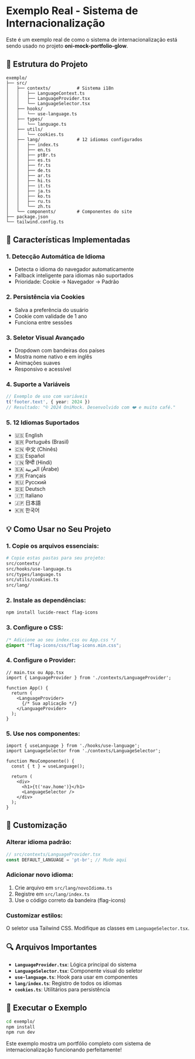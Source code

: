 # Exemplo Real - Sistema de Internacionalização

Este é um exemplo real de como o sistema de internacionalização está sendo usado no projeto **oni-mock-portfolio-glow**.

## 📁 Estrutura do Projeto

```
exemplo/
├── src/
│   ├── contexts/          # Sistema i18n
│   │   ├── LanguageContext.ts
│   │   ├── LanguageProvider.tsx
│   │   └── LanguageSelector.tsx
│   ├── hooks/
│   │   └── use-language.ts
│   ├── types/
│   │   └── language.ts
│   ├── utils/
│   │   └── cookies.ts
│   ├── lang/              # 12 idiomas configurados
│   │   ├── index.ts
│   │   ├── en.ts
│   │   ├── ptBr.ts
│   │   ├── es.ts
│   │   ├── fr.ts
│   │   ├── de.ts
│   │   ├── ar.ts
│   │   ├── hi.ts
│   │   ├── it.ts
│   │   ├── ja.ts
│   │   ├── ko.ts
│   │   ├── ru.ts
│   │   └── zh.ts
│   └── components/        # Componentes do site
├── package.json
└── tailwind.config.ts
```

## 🌟 Características Implementadas

### 1. **Detecção Automática de Idioma**
- Detecta o idioma do navegador automaticamente
- Fallback inteligente para idiomas não suportados
- Prioridade: Cookie → Navegador → Padrão

### 2. **Persistência via Cookies**
- Salva a preferência do usuário
- Cookie com validade de 1 ano
- Funciona entre sessões

### 3. **Seletor Visual Avançado**
- Dropdown com bandeiras dos países
- Mostra nome nativo e em inglês
- Animações suaves
- Responsivo e acessível

### 4. **Suporte a Variáveis**
```typescript
// Exemplo de uso com variáveis
t('footer.text', { year: 2024 })
// Resultado: "© 2024 OniMock. Desenvolvido com ❤️ e muito café."
```

### 5. **12 Idiomas Suportados**
- 🇺🇸 English
- 🇧🇷 Português (Brasil)
- 🇨🇳 中文 (Chinês)
- 🇪🇸 Español
- 🇮🇳 हिन्दी (Hindi)
- 🇸🇦 العربية (Árabe)
- 🇫🇷 Français
- 🇷🇺 Русский
- 🇩🇪 Deutsch
- 🇮🇹 Italiano
- 🇯🇵 日本語
- 🇰🇷 한국어

## 💡 Como Usar no Seu Projeto

### 1. Copie os arquivos essenciais:
```bash
# Copie estas pastas para seu projeto:
src/contexts/
src/hooks/use-language.ts
src/types/language.ts
src/utils/cookies.ts
src/lang/
```

### 2. Instale as dependências:
```bash
npm install lucide-react flag-icons
```

### 3. Configure o CSS:
```css
/* Adicione ao seu index.css ou App.css */
@import "flag-icons/css/flag-icons.min.css";
```

### 4. Configure o Provider:
```tsx
// main.tsx ou App.tsx
import { LanguageProvider } from './contexts/LanguageProvider';

function App() {
  return (
    <LanguageProvider>
      {/* Sua aplicação */}
    </LanguageProvider>
  );
}
```

### 5. Use nos componentes:
```tsx
import { useLanguage } from './hooks/use-language';
import LanguageSelector from './contexts/LanguageSelector';

function MeuComponente() {
  const { t } = useLanguage();
  
  return (
    <div>
      <h1>{t('nav.home')}</h1>
      <LanguageSelector />
    </div>
  );
}
```

## 🎨 Customização

### Alterar idioma padrão:
```typescript
// src/contexts/LanguageProvider.tsx
const DEFAULT_LANGUAGE = 'pt-br'; // Mude aqui
```

### Adicionar novo idioma:
1. Crie arquivo em `src/lang/novoIdioma.ts`
2. Registre em `src/lang/index.ts`
3. Use o código correto da bandeira (flag-icons)

### Customizar estilos:
O seletor usa Tailwind CSS. Modifique as classes em `LanguageSelector.tsx`.

## 🔍 Arquivos Importantes

- **`LanguageProvider.tsx`**: Lógica principal do sistema
- **`LanguageSelector.tsx`**: Componente visual do seletor
- **`use-language.ts`**: Hook para usar em componentes
- **`lang/index.ts`**: Registro de todos os idiomas
- **`cookies.ts`**: Utilitários para persistência

## 🚀 Executar o Exemplo

```bash
cd exemplo/
npm install
npm run dev
```

Este exemplo mostra um portfólio completo com sistema de internacionalização funcionando perfeitamente!
